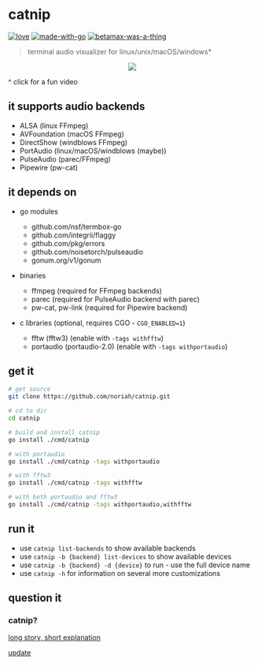 # catnip

[![love][withlove]][noriah-dev]
[![made-with-go][withgo]][go-dev]
[![betamax-was-a-thing][betamax]][betawhat]

> terminal audio visualizer for linux/unix/macOS/windows*

<p align="center">
	<a href="https://www.youtube.com/watch?v=S0LJCGOsq-4">
		<img src="../media/preview0.gif" />
	</a>
</p>
^ click for a fun video

## it supports audio backends
- ALSA (linux FFmpeg)
- AVFoundation (macOS FFmpeg)
- DirectShow (windblows FFmpeg)
- PortAudio (linux/macOS/windblows (maybe))
- PulseAudio (parec/FFmpeg)
- Pipewire (pw-cat)

## it depends on

- go modules
	- github.com/nsf/termbox-go
	- github.com/integrii/flaggy
	- github.com/pkg/errors
	- github.com/noisetorch/pulseaudio
	- gonum.org/v1/gonum

- binaries
	- ffmpeg (required for FFmpeg backends)
	- parec (required for PulseAudio backend with parec)
    - pw-cat, pw-link (required for Pipewire backend)

- c libraries (optional, requires CGO - `CGO_ENABLED=1`)
	- fftw (fftw3) (enable with `-tags withfftw`)
	- portaudio (portaudio-2.0) (enable with `-tags withportaudio`)

## get it

```sh
# get source
git clone https://github.com/noriah/catnip.git

# cd to dir
cd catnip

# build and install catnip
go install ./cmd/catnip

# with portaudio
go install ./cmd/catnip -tags withportaudio

# with fftw3
go install ./cmd/catnip -tags withfftw

# with both portaudio and fftw3
go install ./cmd/catnip -tags withportaudio,withfftw
```

## run it

- use `catnip list-backends` to show available backends
- use `catnip -b {backend} list-devices` to show available devices
- use `catnip -b {backend} -d {device}` to run - use the full device name
- use `catnip -h` for information on several more customizations

## question it
### catnip?
[long story, short explanation][speakers]

[update][speakers-2]

<!-- Links -->
[noriah-dev]: https://noriah.dev
[go-dev]: https://go.dev
[betawhat]: https://google.com/search?q=betamax
[speakers]: https://github.com/noriah/catnip/commit/b1dc3840fa0ed583eba40dbaaa2c0c34c425e26e
[speakers-2]: https://github.com/noriah/catnip/commit/d3c13fb16742184d7c506a567b938045f3be1c1a

<!-- Images -->
[withlove]: https://forthebadge.com/images/badges/built-with-love.svg
[withgo]: https://forthebadge.com/images/badges/made-with-go.svg
[betamax]: https://forthebadge.com/images/badges/compatibility-betamax.svg
[preview-0]: https://i.imgur.com/TfMrNpe.gifv
